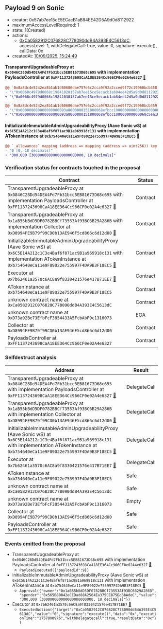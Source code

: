 ## Payload 9 on Sonic

- creator: 0x57ab7ee15cE5ECacB1aB84EE42D5A9d0d8112922
- maximumAccessLevelRequired: 1
- state: 1(Created)
- actions:
  - [0xCa0582912C076828C778090ddB4A393E4C5613dC](https://sonicscan.org/tx/0xCa0582912C076828C778090ddB4A393E4C5613dC), accessLevel: 1, withDelegateCall: true, value: 0, signature: execute(), callData: 0x
- createdAt: [10/09/2025, 15:24:49](https://sonicscan.org/tx/0x36bc5b5a510d376eb069ded7dc55d1bf6090518cc49f33a640eda281c2dc226d)

#### TransparentUpgradeableProxy at `0x0846C28Dd54DEA4Fd7Fb31bcc5EB81673D68c695` with implementation PayloadsController at `0xFF1137243698CaA18EE364Cc966CF0e02A4e6327` [:ghost:](https://github.com/bgd-labs/aave-address-book  "GovernanceV3Sonic.PAYLOADS_CONTROLLER")

```diff
@@ `0x8a8dc4e5242ea8b1ab1d60606dae757e6c2cca9f92a2cced9f72c19960bcb458` raw  @@
- "\"0x0068c4979d0068c19841020157ab7ee15ce5ecacb1ab84ee42d5a9d0d8112922\""
+ "\"0x0068c4979d0068c19841030157ab7ee15ce5ecacb1ab84ee42d5a9d0d8112922\""

@@ `0x8a8dc4e5242ea8b1ab1d60606dae757e6c2cca9f92a2cced9f72c19960bcb459` raw  @@
- "\"0x000000000000000000093a8000000151800068efbcc100000000000000000000\""
+ "\"0x000000000000000000093a8000000151800068efbcc100000000000068c5ea10\""

```
#### InitializableImmutableAdminUpgradeabilityProxy (Aave Sonic wS) at `0x6C5E14A212c1C3e4Baf6f871ac9B1a969918c131` with implementation ATokenInstance at `0xb754640eCa11e9F89022e755997F4DA9B3F18EC5` [:ghost:](https://github.com/bgd-labs/aave-address-book  "AaveV3Sonic.ASSETS.wS.A_TOKEN")

```diff
@@ `_allowances` mapping (address => mapping (address => uint256)) key `0x1ab55bbdd5df0782bbcf73553af93bc6b29a286b`.0x565b80842ecedad88a2564ea375ce875ed3badec @@
- "0 [0, 18 decimals]"
+ "300,000 [300000000000000000000000, 18 decimals]"

```
### Verification status for contracts touched in the proposal

| Contract | Status |
|---------|------------|
| TransparentUpgradeableProxy at `0x0846C28Dd54DEA4Fd7Fb31bcc5EB81673D68c695` with implementation PayloadsController at `0xFF1137243698CaA18EE364Cc966CF0e02A4e6327` [:ghost:](https://github.com/bgd-labs/aave-address-book  "GovernanceV3Sonic.PAYLOADS_CONTROLLER") | Contract |
| TransparentUpgradeableProxy at `0x1aB55bBdD5DF0782BBCf73553Af93BC6B29A286B` with implementation Collector at `0xD8994FE9B79f99CD0b13AE946F5cd866c6d12d00` [:ghost:](https://github.com/bgd-labs/aave-address-book  "AaveV3Sonic.COLLECTOR") | Contract |
| InitializableImmutableAdminUpgradeabilityProxy (Aave Sonic wS) at `0x6C5E14A212c1C3e4Baf6f871ac9B1a969918c131` with implementation ATokenInstance at `0xb754640eCa11e9F89022e755997F4DA9B3F18EC5` [:ghost:](https://github.com/bgd-labs/aave-address-book  "AaveV3Sonic.ASSETS.wS.A_TOKEN") | Contract |
| Executor at `0x7b62461a3570c6AC8a9f8330421576e417B71EE7` [:ghost:](https://github.com/bgd-labs/aave-address-book  "AaveV3Sonic.ACL_ADMIN") | Contract |
| ATokenInstance at `0xb754640eCa11e9F89022e755997F4DA9B3F18EC5` | Contract |
| unknown contract name at `0xCa0582912C076828C778090ddB4A393E4C5613dC` | Contract |
| unknown contract name at `0xD73a92Be73EfbFcF3854433A5FcbAbF9c1316073` | EOA |
| Collector at `0xD8994FE9B79f99CD0b13AE946F5cd866c6d12d00` | Contract |
| PayloadsController at `0xFF1137243698CaA18EE364Cc966CF0e02A4e6327` | Contract |

### Selfdestruct analysis

| Address | Result |
|---------|------------|
| TransparentUpgradeableProxy at `0x0846C28Dd54DEA4Fd7Fb31bcc5EB81673D68c695` with implementation PayloadsController at `0xFF1137243698CaA18EE364Cc966CF0e02A4e6327` [:ghost:](https://github.com/bgd-labs/aave-address-book  "GovernanceV3Sonic.PAYLOADS_CONTROLLER") | DelegateCall |
| TransparentUpgradeableProxy at `0x1aB55bBdD5DF0782BBCf73553Af93BC6B29A286B` with implementation Collector at `0xD8994FE9B79f99CD0b13AE946F5cd866c6d12d00` [:ghost:](https://github.com/bgd-labs/aave-address-book  "AaveV3Sonic.COLLECTOR") | DelegateCall |
| InitializableImmutableAdminUpgradeabilityProxy (Aave Sonic wS) at `0x6C5E14A212c1C3e4Baf6f871ac9B1a969918c131` with implementation ATokenInstance at `0xb754640eCa11e9F89022e755997F4DA9B3F18EC5` [:ghost:](https://github.com/bgd-labs/aave-address-book  "AaveV3Sonic.ASSETS.wS.A_TOKEN") | DelegateCall |
| Executor at `0x7b62461a3570c6AC8a9f8330421576e417B71EE7` [:ghost:](https://github.com/bgd-labs/aave-address-book  "AaveV3Sonic.ACL_ADMIN") | DelegateCall |
| ATokenInstance at `0xb754640eCa11e9F89022e755997F4DA9B3F18EC5` | Safe |
| unknown contract name at `0xCa0582912C076828C778090ddB4A393E4C5613dC` | Safe |
| unknown contract name at `0xD73a92Be73EfbFcF3854433A5FcbAbF9c1316073` | Empty |
| Collector at `0xD8994FE9B79f99CD0b13AE946F5cd866c6d12d00` | Safe |
| PayloadsController at `0xFF1137243698CaA18EE364Cc966CF0e02A4e6327` | Safe |

### Events emitted from the proposal

- TransparentUpgradeableProxy at `0x0846C28Dd54DEA4Fd7Fb31bcc5EB81673D68c695` with implementation PayloadsController at `0xFF1137243698CaA18EE364Cc966CF0e02A4e6327` [:ghost:](https://github.com/bgd-labs/aave-address-book  "GovernanceV3Sonic.PAYLOADS_CONTROLLER")
  - `PayloadExecuted({"payloadId":9})`
- InitializableImmutableAdminUpgradeabilityProxy (Aave Sonic wS) at `0x6C5E14A212c1C3e4Baf6f871ac9B1a969918c131` with implementation ATokenInstance at `0xb754640eCa11e9F89022e755997F4DA9B3F18EC5` [:ghost:](https://github.com/bgd-labs/aave-address-book  "AaveV3Sonic.ASSETS.wS.A_TOKEN")
  - `Approval({"owner":"0x1aB55bBdD5DF0782BBCf73553Af93BC6B29A286B","spender":"0x565B80842eCEDad88A2564Ea375CE875Ed3bAdeC","value":"300,000 [300000000000000000000000, 18 decimals]"})`
- Executor at `0x7b62461a3570c6AC8a9f8330421576e417B71EE7` [:ghost:](https://github.com/bgd-labs/aave-address-book  "AaveV3Sonic.ACL_ADMIN")
  - `ExecutedAction({"target":"0xCa0582912C076828C778090ddB4A393E4C5613dC","value":"0","signature":"execute()","data":"0x","executionTime":"1757800976","withDelegatecall":true,"resultData":"0x"})`
